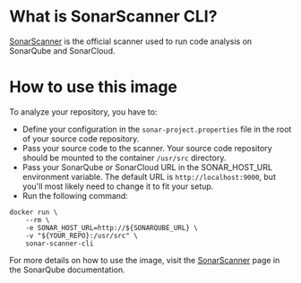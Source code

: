 # What is SonarScanner CLI?

[SonarScanner](https://redirect.sonarsource.com/doc/install-configure-scanner.html) is the official scanner used to run code analysis on SonarQube and SonarCloud.

# How to use this image

To analyze your repository, you have to:

-	Define your configuration in the `sonar-project.properties` file in the root of your source code repository.
-	Pass your source code to the scanner. Your source code repository should be mounted to the container `/usr/src` directory.
-	Pass your SonarQube or SonarCloud URL in the SONAR_HOST_URL environment variable. The default URL is `http://localhost:9000`, but you'll most likely need to change it to fit your setup.
-	Run the following command:

```console
docker run \
    --rm \
    -e SONAR_HOST_URL=http://${SONARQUBE_URL} \
    -v "${YOUR_REPO}:/usr/src" \
    sonar-scanner-cli
```

For more details on how to use the image, visit the [SonarScanner](https://redirect.sonarsource.com/doc/install-configure-scanner.html) page in the SonarQube documentation.
